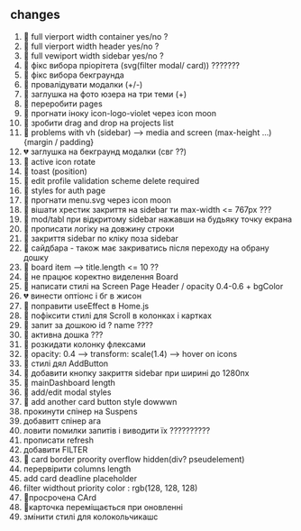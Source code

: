 ## changes

1. 💚 full vierport width container yes/no ?
2. 💚 full vierport width header yes/no ?
3. 💚 full vewiport width sidebar yes/no ?
4. 💛 фікс вибора пріорітета (svg(filter modal/ card)) ???????
5. 💛 фікс вибора бекграунда
6. 💚 провалідувати модалки (+/-)
7. 💚 заглушка на фото юзера на три теми (+)
8. 💚 переробити pages
9. 💚 прогнати іноку icon-logo-violet через icon moon
10. 💚 зробити drag and drop на projects list
11. 💚 problems with vh (sidebar) --> media and screen (max-height ...) {margin
    / padding}
12. 💔 заглушка на бекграунд модалки (свг ??)
13. 💚 active icon rotate
14. 💚 toast (position)
15. 💚 edit profile validation scheme delete required
16. 💚 styles for auth page
17. 💚 прогнати menu.svg через icon moon
18. 💚 вішати хрестик закриття на sidebar ти max-width <= 767px ???
19. 💚 mod/tabl при відкритому sidebar нажавши на будьяку точку екрана
20. 💚 прописати логіку на довжину строки
21. 💚 закриття sidebar по кліку поза sidebar
22. 💚 сайдбара - також має закриватись після переходу на обрану дошку
23. 💛 board item --> title.length <= 10 ??
24. 💚 не працює коректно виделення Board
25. 💛 написати стилі на Screen Page Header / opacity 0.4-0.6 + bgColor
26. 💔 винести оптіонс і бг в жисон
27. 💚 поправити useEffect в Home.js
28. 💛 пофіксити стилі для Scroll в колонках і картках
29. 💚 запит за дошкою id ? name ????
30. 💛 активна дошка ???
31. 💚 розкидати колонку флексами
32. 💛 opacity: 0.4 --> transform: scale(1.4) --> hover on icons
33. 💚 стилі дял AddButton
34. 💚 добавити кнопку закриття sidebar при ширині до 1280пх
35. 💚 mainDashboard length
36. 💚 add/edit modal styles
37. 💛 add another card button style dowwwn
38. прокинути спінер на Suspens
39. добавитт спінер ага
40. ловити помилки запитів і виводити їх ??????????
41. прописати refresh
42. добавити FILTER
43. 💚 card border proority overflow hidden(div? pseudelement)
44. перервірити columns length
45. add card deadline placeholder
46. filter widthout priority color : rgb(128, 128, 128)
47. 💚просрочена CArd
48. 💛карточка переміщається при оновленні
49. змінити стилі для колокольчикашс
